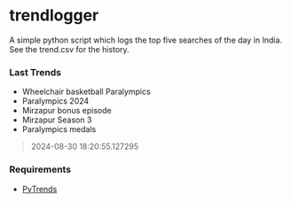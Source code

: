 # trendlogger
A simple python script which logs the top five searches of the day in India.<br>See the trend.csv for the history.<br>

<!-- Last Trends -->
### Last Trends
* Wheelchair basketball Paralympics
* Paralympics 2024
* Mirzapur bonus episode
* Mirzapur Season 3
* Paralympics medals
> 2024-08-30 18:20:55.127295

<!-- Requirements -->
### Requirements
* [PyTrends](https://github.com/dreyco676/pytrends)
